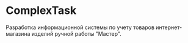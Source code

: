 # ComplexTask
Разработка информационной системы по учету товаров интернет-магазина изделий ручной работы "Мастер".
